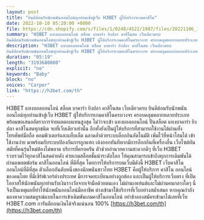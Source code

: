 ```yaml
---
layout: post
title: "ยินดีต้อนรับนักพนันออนไลน์ทุกท่านเข้าสู่เว็บ H3BET ผู้ให้บริการเกมคาสิโน"
date: 2022-10-10 05:20:00 +0800
file: https://cdn.shopify.com/s/files/1/0248/4522/1987/files/20221106_1.mp3?v=1667742240
summary: "H3BET แทงบอลออนไลน์ สล็อต บาคาร่า ยิงปลา คาสิโนสด เว็บเดียวครบ
ยินดีต้อนรับนักพนันออนไลน์ทุกท่านเข้าสู่เว็บ H3BET ผู้ให้บริการเกมคาสิโนครบวงจร ครอบคลุมหลากหลายประเภท พร้อมขอเสนออัตราการจ่ายผลตอบแทนสูงสุด ไม่ว่าจะเข้า แทงบอลออนไลน์ ปั่นสล็อต แทงบาคาร่า ยิงปลา คาสิโนสดทุกชนิด จบที่เว็บเดียวเท่านั้น อีกทั้งยังเป็นผู้ให้บริการที่สามารถใช้งานได้ผ่านทั้งโทรศัพท์มือถือ คอมพิวเตอร์และแท็บเล็ต ฉลาดล้ำด้วยระบบล็อกอินอัตโนมัติ เพิ่มไว้ที่หน้าโฮมได้ เข้าใช้งานง่าย มาพร้อมกับระบบป้องกันการถูกแฮก เด้งออกทันทีหากมีการล็อกอินที่เครื่องอื่น เว็บไซต์ทันสมัยที่คนรุ่นใหม่ต้องไม่พลาด บริการที่ครบครัน ตัวช่วยอำนวยความสะดวกดีๆ ที่เว็บ H3BET รวบรวมไว้ทุกคาสิโนสดค่ายดัง ค่ายเกมสล็อตชั้นนำระดับโลก ให้คุณสามารถเข้าถึงทุกการเดิมพันได้ผ่านแพลตฟอร์ม คาสิโนออนไลน์ ที่ดีที่สุด โดยการให้บริการบนเว็บมีดังนี้ H3BET เว็บคาสิโนออนไลน์ที่ดีที่สุด ตัวเลือกอันดับหนึ่งของนักพนันชาวไทย H3BET คือผู้ให้บริการ คาสิโน ออนไลน์ของคนไทย ที่มีเซิร์ฟเวอร์ต่างประเทศ มีการจดทะเบียนอย่างถูกต้อง และเป็นผู้ให้บริการเว็บตรง ที่เปิดโอกาสให้นักพนันทุกท่านรับเงินรางวัลจากเจ้ามือด้วยตนเอง ไม่ผ่านเอเย่นต์และไม่ผ่านคนกลางใดๆ นี่จึงเป็นเหตุผลที่ทำให้นักพนันออนไลน์มืออาชีพ ต่างเข้ามาใช้บริการที่เว็บอย่างสม่ำเสมอ หากคุณกำลังมองหาความสมบูรณ์แบบในการเข้าเดิมพันเกมคาสิโนออนไลน์ อย่าช้าลองสมัครเข้ามาได้เลยที่เว็บ H3BET.com การันตีถอนเงินได้จริงแน่นอน 100%"
description: "H3BET แทงบอลออนไลน์ สล็อต บาคาร่า ยิงปลา คาสิโนสด เว็บเดียวครบ
ยินดีต้อนรับนักพนันออนไลน์ทุกท่านเข้าสู่เว็บ H3BET ผู้ให้บริการเกมคาสิโนครบวงจร ครอบคลุมหลากหลายประเภท พร้อมขอเสนออัตราการจ่ายผลตอบแทนสูงสุด ไม่ว่าจะเข้า แทงบอลออนไลน์ ปั่นสล็อต แทงบาคาร่า ยิงปลา คาสิโนสดทุกชนิด จบที่เว็บเดียวเท่านั้น อีกทั้งยังเป็นผู้ให้บริการที่สามารถใช้งานได้ผ่านทั้งโทรศัพท์มือถือ คอมพิวเตอร์และแท็บเล็ต ฉลาดล้ำด้วยระบบล็อกอินอัตโนมัติ เพิ่มไว้ที่หน้าโฮมได้ เข้าใช้งานง่าย มาพร้อมกับระบบป้องกันการถูกแฮก เด้งออกทันทีหากมีการล็อกอินที่เครื่องอื่น เว็บไซต์ทันสมัยที่คนรุ่นใหม่ต้องไม่พลาด บริการที่ครบครัน ตัวช่วยอำนวยความสะดวกดีๆ ที่เว็บ H3BET รวบรวมไว้ทุกคาสิโนสดค่ายดัง ค่ายเกมสล็อตชั้นนำระดับโลก ให้คุณสามารถเข้าถึงทุกการเดิมพันได้ผ่านแพลตฟอร์ม คาสิโนออนไลน์ ที่ดีที่สุด โดยการให้บริการบนเว็บมีดังนี้ H3BET เว็บคาสิโนออนไลน์ที่ดีที่สุด ตัวเลือกอันดับหนึ่งของนักพนันชาวไทย H3BET คือผู้ให้บริการ คาสิโน ออนไลน์ของคนไทย ที่มีเซิร์ฟเวอร์ต่างประเทศ มีการจดทะเบียนอย่างถูกต้อง และเป็นผู้ให้บริการเว็บตรง ที่เปิดโอกาสให้นักพนันทุกท่านรับเงินรางวัลจากเจ้ามือด้วยตนเอง ไม่ผ่านเอเย่นต์และไม่ผ่านคนกลางใดๆ นี่จึงเป็นเหตุผลที่ทำให้นักพนันออนไลน์มืออาชีพ ต่างเข้ามาใช้บริการที่เว็บอย่างสม่ำเสมอ หากคุณกำลังมองหาความสมบูรณ์แบบในการเข้าเดิมพันเกมคาสิโนออนไลน์ อย่าช้าลองสมัครเข้ามาได้เลยที่เว็บ H3BET.com การันตีถอนเงินได้จริงแน่นอน 100% <a href='https://h3bet.com/th'>https://h3bet.com/th</a>" 
duration: "05:19"
length: "3193680000"
explicit: "no"
keywords: "Baby"
block: "no"
voices: "Carper"
link: "https://h3bet.com/th"
---
```


H3BET แทงบอลออนไลน์ สล็อต บาคาร่า ยิงปลา คาสิโนสด เว็บเดียวครบ
ยินดีต้อนรับนักพนันออนไลน์ทุกท่านเข้าสู่เว็บ H3BET ผู้ให้บริการเกมคาสิโนครบวงจร ครอบคลุมหลากหลายประเภท พร้อมขอเสนออัตราการจ่ายผลตอบแทนสูงสุด ไม่ว่าจะเข้า แทงบอลออนไลน์ ปั่นสล็อต แทงบาคาร่า ยิงปลา คาสิโนสดทุกชนิด จบที่เว็บเดียวเท่านั้น อีกทั้งยังเป็นผู้ให้บริการที่สามารถใช้งานได้ผ่านทั้งโทรศัพท์มือถือ คอมพิวเตอร์และแท็บเล็ต ฉลาดล้ำด้วยระบบล็อกอินอัตโนมัติ เพิ่มไว้ที่หน้าโฮมได้ เข้าใช้งานง่าย มาพร้อมกับระบบป้องกันการถูกแฮก เด้งออกทันทีหากมีการล็อกอินที่เครื่องอื่น เว็บไซต์ทันสมัยที่คนรุ่นใหม่ต้องไม่พลาด บริการที่ครบครัน ตัวช่วยอำนวยความสะดวกดีๆ ที่เว็บ H3BET รวบรวมไว้ทุกคาสิโนสดค่ายดัง ค่ายเกมสล็อตชั้นนำระดับโลก ให้คุณสามารถเข้าถึงทุกการเดิมพันได้ผ่านแพลตฟอร์ม คาสิโนออนไลน์ ที่ดีที่สุด โดยการให้บริการบนเว็บมีดังนี้ H3BET เว็บคาสิโนออนไลน์ที่ดีที่สุด ตัวเลือกอันดับหนึ่งของนักพนันชาวไทย H3BET คือผู้ให้บริการ คาสิโน ออนไลน์ของคนไทย ที่มีเซิร์ฟเวอร์ต่างประเทศ มีการจดทะเบียนอย่างถูกต้อง และเป็นผู้ให้บริการเว็บตรง ที่เปิดโอกาสให้นักพนันทุกท่านรับเงินรางวัลจากเจ้ามือด้วยตนเอง ไม่ผ่านเอเย่นต์และไม่ผ่านคนกลางใดๆ นี่จึงเป็นเหตุผลที่ทำให้นักพนันออนไลน์มืออาชีพ ต่างเข้ามาใช้บริการที่เว็บอย่างสม่ำเสมอ หากคุณกำลังมองหาความสมบูรณ์แบบในการเข้าเดิมพันเกมคาสิโนออนไลน์ อย่าช้าลองสมัครเข้ามาได้เลยที่เว็บ H3BET.com การันตีถอนเงินได้จริงแน่นอน 100% [https://h3bet.com/th](https://h3bet.com/th)
